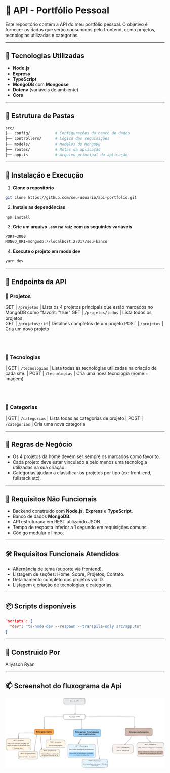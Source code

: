# 🧠 API - Portfólio Pessoal

Este repositório contém a API do meu portfólio pessoal. O objetivo é fornecer os dados que serão consumidos pelo frontend, como projetos, tecnologias utilizadas e categorias.

---

## 🚀 Tecnologias Utilizadas

- **Node.js**
- **Express**
- **TypeScript**
- **MongoDB** com **Mongoose**
- **Dotenv** (variáveis de ambiente)
- **Cors**

---

## 📂 Estrutura de Pastas

```bash
src/
├── config/           # Configurações do banco de dados
├── controllers/      # Lógica das requisições
├── models/           # Modelos do MongoDB
├── routes/           # Rotas da aplicação
├── app.ts            # Arquivo principal da aplicação
```

---

## 🧪 Instalação e Execução

1. **Clone o repositório**

```bash
git clone https://github.com/seu-usuario/api-portfolio.git
```

2. **Instale as dependências**

```bash
npm install
```

3. **Crie um arquivo `.env` na raiz com as seguintes variáveis**

```
PORT=3000
MONGO_URI=mongodb://localhost:27017/seu-banco
```

4. **Execute o projeto em modo dev**

```bash
yarn dev
```

---

## 📌 Endpoints da API

### 🔹 Projetos

GET | `/projetos` | Lista os 4 projetos principais que estão marcados no MongoDB como "favorit: "true"
GET | `/projetos/todos` | Lista todos os projetos  
GET | `/projetos/:id` | Detalhes completos de um projeto
POST | `/projetos` | Cria um novo projeto

<br></br>

### 🔹 Tecnologias

| GET | `/tecnologias` | Lista todas as tecnologias utilizadas na criação de cada site.
| POST | `/tecnologias` | Cria uma nova tecnologia (nome + imagem)

<br></br>

### 🔹 Categorias

| GET | `/categorias` | Lista todas as categorias de projeto
| POST | `/categorias` | Cria uma nova categoria

---

## 📃 Regras de Negócio

- Os 4 projetos da home devem ser sempre os marcados como favorito.
- Cada projeto deve estar vinculado a pelo menos uma tecnologia utilizadas na sua criação.
- Categorias ajudam a classificar os projetos por tipo (ex: front-end, fullstack etc).

---

## 📌 Requisitos Não Funcionais

- Backend construído com **Node.js**, **Express** e **TypeScript**.
- Banco de dados **MongoDB**.
- API estruturada em REST utilizando JSON.
- Tempo de resposta inferior a 1 segundo em requisições comuns.
- Código modular e limpo.

---

## 🛠️ Requisitos Funcionais Atendidos

- Alternância de tema (suporte via frontend).
- Listagem de seções: Home, Sobre, Projetos, Contato.
- Detalhamento completo dos projetos via ID.
- Listagem e criação de tecnologias e categorias.

---

## 📦 Scripts disponíveis

```json
"scripts": {
  "dev": "ts-node-dev --respawn --transpile-only src/app.ts"
}
```

---

## 📄 Construido Por

Allysson Ryan

---

## 📫 Screenshot do fluxograma da Api

![screenshot](/src/assets/Screenshot-fluxograma-Api.png)
